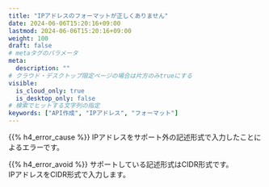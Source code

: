 ```yaml
---
title: "IPアドレスのフォーマットが正しくありません"
date: 2024-06-06T15:20:16+09:00
lastmod: 2024-06-06T15:20:16+09:00
weight: 100
draft: false
# metaタグのパラメータ
meta:
  description: ""
# クラウド・デスクトップ限定ページの場合は片方のみtrueにする
visible:
  is_cloud_only: true
  is_desktop_only: false
# 検索でヒットする文字列の指定
keywords: ["API作成", "IPアドレス", "フォーマット"]
---
```


{{% h4_error_cause %}}
IPアドレスをサポート外の記述形式で入力したことによるエラーです。  

{{% h4_error_avoid %}}
サポートしている記述形式はCIDR形式です。  
IPアドレスをCIDR形式で入力します。  
